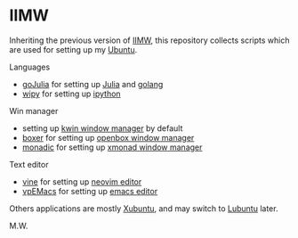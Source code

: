# IIMW

Inheriting the previous version of [IIMW](https://code.google.com/p/iimw/), this repository collects scripts which are used for setting up my [Ubuntu](http://www.ubuntu.com/).

Languages
- [goJulia](https://github.com/ubtc/goJulia) for setting up [Julia](http://julialang.org/) and [golang](https://golang.org/)
- [wipy](https://github.com/ubtc/wipy) for setting up [ipython](http://ipython.org/)

Win manager
- setting up [kwin window manager](http://github.com/KDE/kwin) by default
- [boxer](https://github.com/ubtc/boxer) for setting up [openbox window manager](http://openbox.org/wiki/Main_Page)
- [monadic](https://github.com/ubtc/monadic) for setting up [xmonad window manager](http://xmonad.org/)

Text editor
- [vine](https://github.com/ubtc/vine) for setting up [neovim editor](https://neovim.io/)
- [vpEMacs](https://github.com/ubtc/vpEmacs) for setting up [emacs editor](http://www.gnu.org/software/emacs/)

Others applications are mostly [Xubuntu](https://www.xubuntu.org), and may switch to [Lubuntu](http://lubuntu.net/) later.

M.W.
